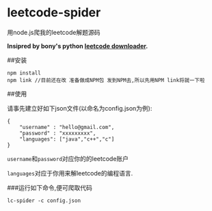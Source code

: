 # leetcode-spider
用node.js爬我的leetcode解题源码

**Insipred by bony's python [leetcode downloader](https://github.com/bonfy/leetcode).**

##安装

```
npm install
npm link //目前还在改 准备做成NPM包 发到NPM去,所以先用NPM link将就一下啦
```

##使用

请事先建立好如下json文件(以命名为config.json为例):

```
{
	"username" : "hello@gmail.com",
	"password" : "xxxxxxxxx",
	"languages": ["java","c++","c"]
}
```

`username`和`password`对应你的的leetcode账户

`languages`对应于你用来解leetcode的编程语言.

###运行如下命令,便可爬取代码

```
lc-spider -c config.json

```



 